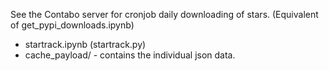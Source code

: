 See the Contabo server for cronjob daily downloading of stars. (Equivalent of get_pypi_downloads.ipynb)

* startrack.ipynb (startrack.py)
* cache_payload/ - contains the individual json data.